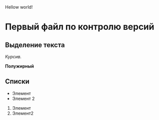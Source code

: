 Hellow world!
# Первый файл по контролю версий


## Выделение текста

*Курсив.*

**Полужирный**

## Списки

 * Элемент
 * Элемент 2
 1. Элемент
 2. Элемент2


